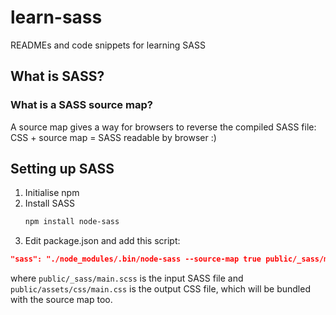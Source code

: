 # learn-sass
READMEs and code snippets for learning SASS

## What is SASS?

### What is a SASS source map?
A source map gives a way for browsers to reverse the compiled SASS file:
CSS + source map = SASS readable by browser :)

## Setting up SASS

1. Initialise npm
1. Install SASS
    ```bash
    npm install node-sass
    ```
1. Edit package.json and add this script:
  ```json
  "sass": "./node_modules/.bin/node-sass --source-map true public/_sass/main.scss public/assets/css/main.css"
  ```
  where `public/_sass/main.scss` is the input SASS file and `public/assets/css/main.css` is the output CSS file, which will be bundled with the source map too.

